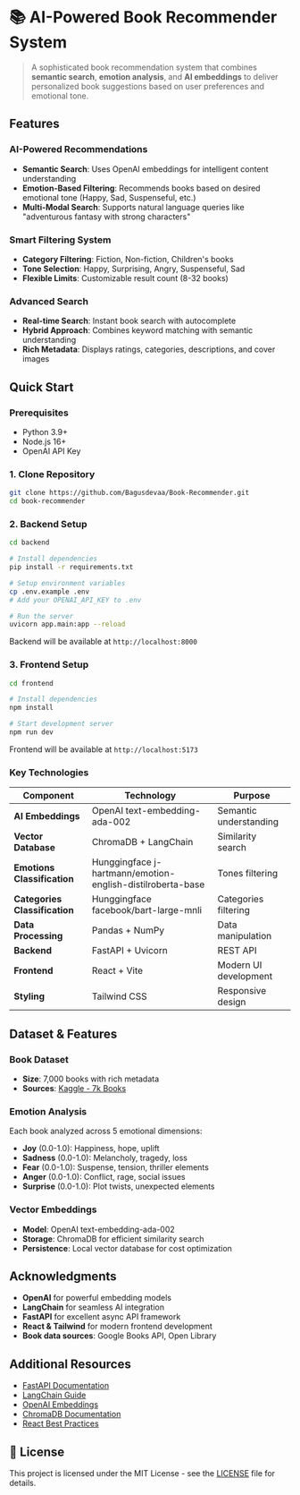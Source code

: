 # 📚 AI-Powered Book Recommender System

> A sophisticated book recommendation system that combines **semantic search**, **emotion analysis**, and **AI embeddings** to deliver personalized book suggestions based on user preferences and emotional tone.

## Features
### **AI-Powered Recommendations**
- **Semantic Search**: Uses OpenAI embeddings for intelligent content understanding
- **Emotion-Based Filtering**: Recommends books based on desired emotional tone (Happy, Sad, Suspenseful, etc.)
- **Multi-Modal Search**: Supports natural language queries like "adventurous fantasy with strong characters"

### **Smart Filtering System**
- **Category Filtering**: Fiction, Non-fiction, Children's books
- **Tone Selection**: Happy, Surprising, Angry, Suspenseful, Sad
- **Flexible Limits**: Customizable result count (8-32 books)

### **Advanced Search**
- **Real-time Search**: Instant book search with autocomplete
- **Hybrid Approach**: Combines keyword matching with semantic understanding
- **Rich Metadata**: Displays ratings, categories, descriptions, and cover images


## Quick Start

### Prerequisites
- Python 3.9+
- Node.js 16+
- OpenAI API Key

### 1. Clone Repository
```bash
git clone https://github.com/Bagusdevaa/Book-Recommender.git
cd book-recommender
```

### 2. Backend Setup
```bash
cd backend

# Install dependencies
pip install -r requirements.txt

# Setup environment variables
cp .env.example .env
# Add your OPENAI_API_KEY to .env

# Run the server
uvicorn app.main:app --reload
```

Backend will be available at `http://localhost:8000`

### 3. Frontend Setup
```bash
cd frontend

# Install dependencies
npm install

# Start development server
npm run dev
```

Frontend will be available at `http://localhost:5173`


### Key Technologies

| Component | Technology | Purpose |
|-----------|------------|---------|
| **AI Embeddings** | OpenAI text-embedding-ada-002 | Semantic understanding |
| **Vector Database** | ChromaDB + LangChain | Similarity search |
| **Emotions Classification** | Hunggingface j-hartmann/emotion-english-distilroberta-base | Tones filtering |
| **Categories Classification** | Hunggingface facebook/bart-large-mnli | Categories filtering |
| **Data Processing** | Pandas + NumPy | Data manipulation |
| **Backend** | FastAPI + Uvicorn | REST API |
| **Frontend** | React + Vite | Modern UI development |
| **Styling** | Tailwind CSS | Responsive design |

## Dataset & Features

### Book Dataset
- **Size**: 7,000 books with rich metadata
- **Sources**: [Kaggle - 7k Books](https://www.kaggle.com/datasets/dylanjcastillo/7k-books-with-metadata/data)

### Emotion Analysis
Each book analyzed across 5 emotional dimensions:
- **Joy** (0.0-1.0): Happiness, hope, uplift
- **Sadness** (0.0-1.0): Melancholy, tragedy, loss  
- **Fear** (0.0-1.0): Suspense, tension, thriller elements
- **Anger** (0.0-1.0): Conflict, rage, social issues
- **Surprise** (0.0-1.0): Plot twists, unexpected elements

### Vector Embeddings
- **Model**: OpenAI text-embedding-ada-002
- **Storage**: ChromaDB for efficient similarity search
- **Persistence**: Local vector database for cost optimization


## Acknowledgments

- **OpenAI** for powerful embedding models
- **LangChain** for seamless AI integration  
- **FastAPI** for excellent async API framework
- **React & Tailwind** for modern frontend development
- **Book data sources**: Google Books API, Open Library


## Additional Resources

- [FastAPI Documentation](https://fastapi.tiangolo.com/)
- [LangChain Guide](https://docs.langchain.com/)
- [OpenAI Embeddings](https://platform.openai.com/docs/guides/embeddings)
- [ChromaDB Documentation](https://docs.trychroma.com/)
- [React Best Practices](https://react.dev/)

## 📄 License

This project is licensed under the MIT License - see the [LICENSE](LICENSE) file for details.